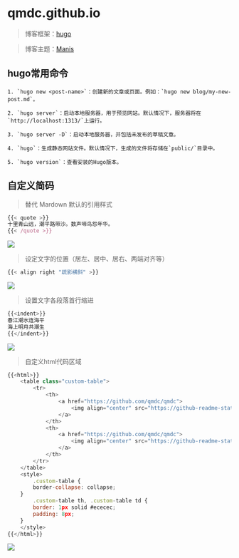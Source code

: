# qmdc.github.io

> 博客框架：[hugo](https://gohugo.io/)

> 博客主题：[Manis](https://github.com/yursan9/manis-hugo-theme) 

## hugo常用命令

```shell
1. `hugo new <post-name>`：创建新的文章或页面。例如：`hugo new blog/my-new-post.md`。

2. `hugo server`：启动本地服务器，用于预览网站。默认情况下，服务器将在`http://localhost:1313/`上运行。

3. `hugo server -D`：启动本地服务器，并包括未发布的草稿文章。

4. `hugo`：生成静态网站文件。默认情况下，生成的文件将存储在`public/`目录中。

5. `hugo version`：查看安装的Hugo版本。
```


## 自定义简码

> 替代 Mardown 默认的引用样式
```javascript
{{< quote >}}
十里青山远，潮平路带沙。数声啼鸟怨年华。
{{< /quote >}}
```
![](https://cdn.jsdelivr.net/gh/qmdc/oss@master/202308/8dDUbr.png)

> 设定文字的位置（居左、居中、居右、两端对齐等）
```javascript
{{< align right "疏影横斜" >}}
```
![](https://cdn.jsdelivr.net/gh/qmdc/oss@master/202308/dr2kH5.png)

> 设置文字各段落首行缩进
```javascript
{{<indent>}}
春江潮水连海平
海上明月共潮生
{{</indent>}}
```
![](https://cdn.jsdelivr.net/gh/qmdc/oss@master/202308/bWc0qi.png)

> 自定义html代码区域
```javascript
{{<html>}}
    <table class="custom-table">
        <tr>
            <th>
                <a href="https://github.com/qmdc/qmdc">
                    <img align="center" src="https://github-readme-stats-git-masterrstaa-rickstaa.vercel.app/api?username=qmdc&show_icons=true&include_all_commits=true&theme=buefy&hide_border=true" alt="qmdc's github stats" />
                </a>
            </th>
            <th>
                <a href="https://github.com/qmdc/qmdc">
                    <img align="center" src="https://github-readme-stats-git-masterrstaa-rickstaa.vercel.app/api/top-langs/?username=qmdc&layout=compact&theme=buefy&hide_border=true" />
                </a>
            </th>
        </tr>
    </table>
    <style>
        .custom-table {
        border-collapse: collapse;
    }
        .custom-table th, .custom-table td {
        border: 1px solid #ececec;
        padding: 8px;
    }
    </style>
{{</html>}}
```
![](https://cdn.jsdelivr.net/gh/qmdc/oss@master/202308/cyXSWA.png)



